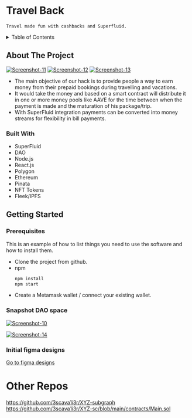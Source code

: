 
<br />
<div>
  
  <h1>Travel Back</h3>

  <p>
    
    Travel made fun with cashbacks and Superfluid.
  </p>
</div>



<!-- TABLE OF CONTENTS -->
<details>
  <summary>Table of Contents</summary>
  <ol>
    <li>
      <a href="#about-the-project">About The Project</a>
      <ul>
        <li><a href="#built-with">Built With</a></li>
      </ul>
    </li>
    <li>
      <a href="#getting-started">Getting Started</a>
      <ul>
        <li><a href="#prerequisites">Prerequisites</a></li>
        <li><a href="#installation">Installation</a></li>
      </ul>
    </li>
  </ol>
</details>



<!-- ABOUT THE PROJECT -->
## About The Project


<a href="https://ibb.co/mCJD4fF"><img src="https://i.ibb.co/Fb6xzRq/Screenshot-11.png" alt="Screenshot-11" border="0"></a>
<a href="https://ibb.co/pPP4g5r"><img src="https://i.ibb.co/yRRgD7B/Screenshot-12.png" alt="Screenshot-12" border="0"></a>
<a href="https://ibb.co/x1B2XMH"><img src="https://i.ibb.co/9b1pcqt/Screenshot-13.png" alt="Screenshot-13" border="0"></a><br />

* The main objective of our hack is to provide people a way to earn money from their prepaid bookings during travelling and vacations.
* It would take the money and based on a smart contract will distribute it in one or more money pools like AAVE  for the time between when the payment is made and the   maturation of his package/trip.
* With SuperFluid integration payments can be converted into money streams for flexibility in bill payments. 




### Built With



* SuperFluid
* DAO
* Node.js
* React.js
* Polygon
* Ethereum
* Pinata
* NFT Tokens
* Fleek/IPFS

<!-- GETTING STARTED -->
## Getting Started


### Prerequisites

This is an example of how to list things you need to use the software and how to install them.
* Clone the project from github.
* npm
  ```sh
  npm install
  npm start
  ```
* Create a Metamask wallet / connect your existing wallet.
  
  
### Snapshot DAO space
<a href="https://ibb.co/B4T5SJt"><img src="https://i.ibb.co/n3QN5yb/Screenshot-10.png" alt="Screenshot-10" border="0"></a>

<a href="https://ibb.co/RcWFQCf"><img src="https://i.ibb.co/CQFcVng/Screenshot-14.png" alt="Screenshot-14" border="0"></a>


### Initial figma designs

<a href= "https://www.figma.com/file/Wbedqq9c61u7cm4NwEdfZ9/Untitled?node-id=0%3A1" >Go to figma designs</a>
<!-- MARKDOWN LINKS & IMAGES -->
<!-- https://www.markdownguide.org/basic-syntax/#reference-style-links -->
[contributors-shield]: https://img.shields.io/github/contributors/othneildrew/Best-README-Template.svg?style=for-the-badge
[contributors-url]: https://github.com/othneildrew/Best-README-Template/graphs/contributors
[forks-shield]: https://img.shields.io/github/forks/othneildrew/Best-README-Template.svg?style=for-the-badge
[forks-url]: https://github.com/othneildrew/Best-README-Template/network/members
[stars-shield]: https://img.shields.io/github/stars/othneildrew/Best-README-Template.svg?style=for-the-badge
[stars-url]: https://github.com/othneildrew/Best-README-Template/stargazers
[issues-shield]: https://img.shields.io/github/issues/othneildrew/Best-README-Template.svg?style=for-the-badge
[issues-url]: https://github.com/othneildrew/Best-README-Template/issues
[license-shield]: https://img.shields.io/github/license/othneildrew/Best-README-Template.svg?style=for-the-badge
[license-url]: https://github.com/othneildrew/Best-README-Template/blob/master/LICENSE.txt
[linkedin-shield]: https://img.shields.io/badge/-LinkedIn-black.svg?style=for-the-badge&logo=linkedin&colorB=555
[linkedin-url]: https://linkedin.com/in/othneildrew
[product-screenshot]: images/screenshot.png
[Next.js]: https://img.shields.io/badge/next.js-000000?style=for-the-badge&logo=nextdotjs&logoColor=white
[Next-url]: https://nextjs.org/
[React.js]: https://img.shields.io/badge/React-20232A?style=for-the-badge&logo=react&logoColor=61DAFB
[React-url]: https://reactjs.org/
[Vue.js]: https://img.shields.io/badge/Vue.js-35495E?style=for-the-badge&logo=vuedotjs&logoColor=4FC08D
[Vue-url]: https://vuejs.org/
[Angular.io]: https://img.shields.io/badge/Angular-DD0031?style=for-the-badge&logo=angular&logoColor=white
[Angular-url]: https://angular.io/
[Svelte.dev]: https://img.shields.io/badge/Svelte-4A4A55?style=for-the-badge&logo=svelte&logoColor=FF3E00
[Svelte-url]: https://svelte.dev/
[Laravel.com]: https://img.shields.io/badge/Laravel-FF2D20?style=for-the-badge&logo=laravel&logoColor=white
[Laravel-url]: https://laravel.com
[Bootstrap.com]: https://img.shields.io/badge/Bootstrap-563D7C?style=for-the-badge&logo=bootstrap&logoColor=white
[Bootstrap-url]: https://getbootstrap.com
[JQuery.com]: https://img.shields.io/badge/jQuery-0769AD?style=for-the-badge&logo=jquery&logoColor=white
[JQuery-url]: https://jquery.com 




# Other Repos
https://github.com/3scava1i3r/XYZ-subgraph <br/>
https://github.com/3scava1i3r/XYZ-sc/blob/main/contracts/Main.sol <br/>
